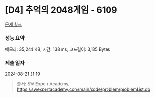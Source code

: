 # [D4] 추억의 2048게임 - 6109 

[문제 링크](https://swexpertacademy.com/main/code/problem/problemDetail.do?contestProbId=AWbrg9uabZsDFAWQ) 

### 성능 요약

메모리: 35,244 KB, 시간: 138 ms, 코드길이: 3,185 Bytes

### 제출 일자

2024-08-21 21:19



> 출처: SW Expert Academy, https://swexpertacademy.com/main/code/problem/problemList.do